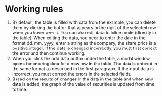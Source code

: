 # Working rules
1. By default, the table is filled with data from the example, you can delete them by clicking the button that appears to the right of
the selected row when you hover over it. You can also edit data in inline mode (directly in the table). When editing the data, you need to enter the date in the format dd. mm. yyyy, enter a string as the company, the share price is a positive integer. If the data is changed incorrectly, you must first correct the error and then continue working.
2. When you click the add data button under the table, a modal window opens for entering data for a new row in the table. The data is entered in the same format as described in the first paragraph. If the input data is incorrect, you must correct the errors in the selected fields.
3. Based on the results of changes in the data in the table and when new data is added, the graph of the value of securities is updated from time to time.
